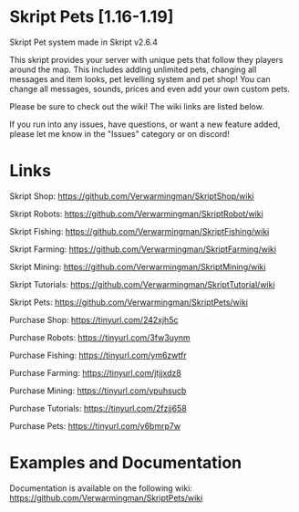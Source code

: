 # Skript Pets [1.16-1.19]
Skript Pet system made in Skript v2.6.4

This skript provides your server with unique pets that follow they players around the map. This includes adding unlimited pets, changing all messages and item looks, pet levelling system and pet shop! You can change all messages, sounds, prices and even add your own custom pets. 

Please be sure to check out the wiki! The wiki links are listed below.

If you run into any issues, have questions, or want a new feature added, please let me know in the "Issues" category or on discord!

# Links
Skript Shop: https://github.com/Verwarmingman/SkriptShop/wiki

Skript Robots: https://github.com/Verwarmingman/SkriptRobot/wiki

Skript Fishing: https://github.com/Verwarmingman/SkriptFishing/wiki

Skript Farming: https://github.com/Verwarmingman/SkriptFarming/wiki

Skript Mining: https://github.com/Verwarmingman/SkriptMining/wiki

Skript Tutorials: https://github.com/Verwarmingman/SkriptTutorial/wiki

Skript Pets: https://github.com/Verwarmingman/SkriptPets/wiki


Purchase Shop: https://tinyurl.com/242xjh5c

Purchase Robots: https://tinyurl.com/3fw3uynm

Purchase Fishing: https://tinyurl.com/ym6zwtfr

Purchase Farming: https://tinyurl.com/jtjjxdz8

Purchase Mining: https://tinyurl.com/ypuhsucb

Purchase Tutorials: https://tinyurl.com/2fzjj658

Purchase Pets: https://tinyurl.com/y6bmrp7w


# Examples and Documentation
Documentation is available on the following wiki: https://github.com/Verwarmingman/SkriptPets/wiki
